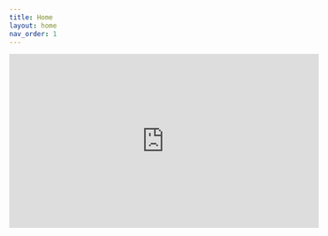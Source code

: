 ```yaml
---
title: Home
layout: home
nav_order: 1
---
```

<!DOCTYPE html>
<html lang="en">
<head>
<meta charset="UTF-8">
<meta name="viewport" content="width=device-width, initial-scale=1.0">
<title>Embedded YouTube Playlist</title>
</head>
<body>

<iframe width="560" height="315" src="https://www.youtube.com/embed/videoseries?list=PL4MplU2PrVpaKx_fyz9IFOd5xP_3VnAU2" frameborder="0" allowfullscreen></iframe>

</body>
</html>